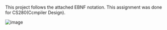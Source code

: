This project follows the attached EBNF notation. This assignment was done for CS280(Ccmpiler Design). 

![image](https://github.com/jshah0428/Simple-Fortran-95-like-compiler/assets/108204938/d2ac9153-7390-485e-8445-64dc6ef48b28)
